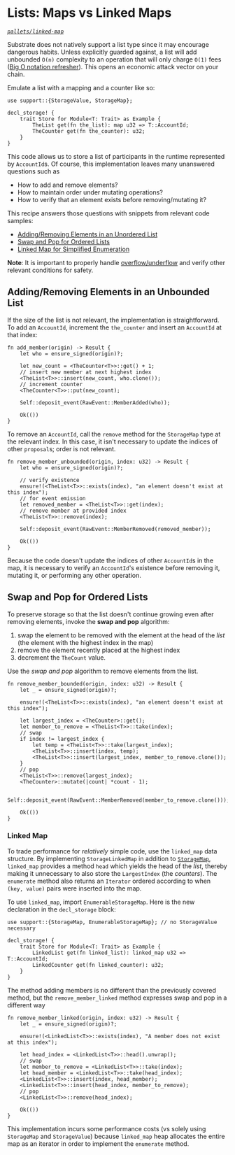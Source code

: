 # Lists: Maps vs Linked Maps
*[`pallets/linked-map`](https://github.com/substrate-developer-hub/recipes/tree/master/pallets/linked-map)*

Substrate does not natively support a list type since it may encourage dangerous habits. Unless explicitly guarded against, a list will add unbounded `O(n)` complexity to an operation that will only charge `O(1)` fees ([Big O notation refresher](https://rob-bell.net/2009/06/a-beginners-guide-to-big-o-notation/)). This opens an economic attack vector on your chain.

Emulate a list with a mapping and a counter like so:

```rust, ignore
use support::{StorageValue, StorageMap};

decl_storage! {
    trait Store for Module<T: Trait> as Example {
        TheList get(fn the_list): map u32 => T::AccountId;
        TheCounter get(fn the_counter): u32;
    }
}
```

This code allows us to store a list of participants in the runtime represented by `AccountId`s. Of course, this implementation leaves many unanswered questions such as
* How to add and remove elements?
* How to maintain order under mutating operations?
* How to verify that an element exists before removing/mutating it?

This recipe answers those questions with snippets from relevant code samples:
* [Adding/Removing Elements in an Unordered List](#unbounded)
* [Swap and Pop for Ordered Lists](#swappop)
* [Linked Map for Simplified Enumeration](#linkedmap)

**Note**: It is important to properly handle [overflow/underflow](../safemath.md) and verify other relevant conditions for safety.

## Adding/Removing Elements in an Unbounded List <a name = "unbounded"></a>

If the size of the list is not relevant, the implementation is straightforward. To add an `AccountId`, increment the `the_counter` and insert an `AccountId` at that index:

```rust, ignore
fn add_member(origin) -> Result {
    let who = ensure_signed(origin)?;

    let new_count = <TheCounter<T>>::get() + 1;
    // insert new member at next highest index
    <TheList<T>>::insert(new_count, who.clone());
    // increment counter
    <TheCounter<T>>::put(new_count);

    Self::deposit_event(RawEvent::MemberAdded(who));

    Ok(())
}
```

To remove an `AccountId`, call the `remove` method for the `StorageMap` type at the relevant index. In this case, it isn't necessary to update the indices of other `proposal`s; order is not relevant.

```rust, ignore
fn remove_member_unbounded(origin, index: u32) -> Result {
    let who = ensure_signed(origin)?;

    // verify existence
    ensure!(<TheList<T>>::exists(index), "an element doesn't exist at this index");
    // for event emission
    let removed_member = <TheList<T>>::get(index);
    // remove member at provided index
    <TheList<T>>::remove(index);

    Self::deposit_event(RawEvent::MemberRemoved(removed_member));

    Ok(())
}
```

Because the code doesn't update the indices of other `AccountId`s in the map, it is necessary to verify an `AccountId`'s existence before removing it, mutating it, or performing any other operation.

## Swap and Pop for Ordered Lists <a name = "swappop"></a>

To preserve storage so that the list doesn't continue growing even after removing elements, invoke the **swap and pop** algorithm:
1. swap the element to be removed with the element at the head of the *list* (the element with the highest index in the map)
2. remove the element recently placed at the highest index
3. decrement the `TheCount` value.

Use the *swap and pop* algorithm to remove elements from the list.

```rust, ignore
fn remove_member_bounded(origin, index: u32) -> Result {
    let _ = ensure_signed(origin)?;

    ensure!(<TheList<T>>::exists(index), "an element doesn't exist at this index");

    let largest_index = <TheCounter>::get();
    let member_to_remove = <TheList<T>>::take(index);
    // swap
    if index != largest_index {
        let temp = <TheList<T>>::take(largest_index);
        <TheList<T>>::insert(index, temp);
        <TheList<T>>::insert(largest_index, member_to_remove.clone());
    }
    // pop
    <TheList<T>>::remove(largest_index);
    <TheCounter>::mutate(|count| *count - 1);

    Self::deposit_event(RawEvent::MemberRemoved(member_to_remove.clone()));

    Ok(())
}
```

### Linked Map <a name = "linkedmap"></a>

To trade performance for *relatively* simple code, use the `linked_map` data structure. By implementing `StorageLinkedMap` in addition to [`StorageMap`](https://substrate.dev/rustdocs/master/frame_support/storage/trait.StorageMap.html), `linked_map` provides a method `head` which yields the head of the *list*, thereby making it unnecessary to also store the `LargestIndex` (the *counters*). The `enumerate` method also returns an `Iterator` ordered according to when `(key, value)` pairs were inserted into the map.

To use `linked_map`, import `EnumerableStorageMap`. Here is the new declaration in the `decl_storage` block:

```rust, ignore
use support::{StorageMap, EnumerableStorageMap}; // no StorageValue necessary

decl_storage! {
    trait Store for Module<T: Trait> as Example {
        LinkedList get(fn linked_list): linked_map u32 => T::AccountId;
        LinkedCounter get(fn linked_counter): u32;
    }
}
```

The method adding members is no different than the previously covered method, but the `remove_member_linked` method expresses swap and pop in a different way

```rust, ignore
fn remove_member_linked(origin, index: u32) -> Result {
    let _ = ensure_signed(origin)?;

    ensure!(<LinkedList<T>>::exists(index), "A member does not exist at this index");

    let head_index = <LinkedList<T>>::head().unwrap();
    // swap
    let member_to_remove = <LinkedList<T>>::take(index);
    let head_member = <LinkedList<T>>::take(head_index);
    <LinkedList<T>>::insert(index, head_member);
    <LinkedList<T>>::insert(head_index, member_to_remove);
    // pop
    <LinkedList<T>>::remove(head_index);

    Ok(())
}
```

This implementation incurs some performance costs (vs solely using `StorageMap` and `StorageValue`) because `linked_map` heap allocates the entire map as an iterator in order to implement the `enumerate` method.

